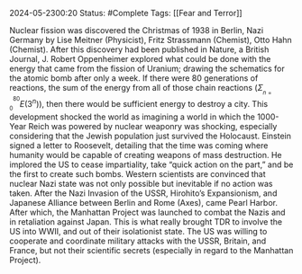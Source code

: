 2024-05-2300:20
Status: #Complete 
Tags: [[Fear and Terror]] 

Nuclear fission was discovered the Christmas of 1938 in Berlin, Nazi Germany by Lise Meitner (Physicist), Fritz Strassmann (Chemist), Otto Hahn (Chemist). After this discovery had been published in Nature, a British Journal, J. Robert Oppenheimer explored what could be done with the energy that came from the fission of Uranium; drawing the schematics for the atomic bomb after only a week. If there were 80 generations of reactions, the sum of the energy from all of those chain reactions ($\Sigma ^{^{80}}_{_{n=0}}E(3^n)$), then there would be sufficient energy to destroy a city. This development shocked the world as imagining a world in which the 1000-Year Reich was powered by nuclear weaponry was shocking, especially considering that the Jewish population just survived the Holocaust. Einstein signed a letter to Roosevelt, detailing that the time was coming where humanity would be capable of creating weapons of mass destruction. He implored the US to cease impartiality, take “quick action on the part,” and be the first to create such bombs. Western scientists are convinced that nuclear Nazi state was not only possible but inevitable if no action was taken. After the Nazi Invasion of the USSR, Hirohito’s Expansionism, and Japanese Alliance between Berlin and Rome (Axes), came Pearl Harbor. After which, the Manhattan Project was launched to combat the Nazis and in retaliation against Japan. This is what really brought TDR to involve the US into WWII, and out of their isolationist state. The US was willing to cooperate and coordinate military attacks with the USSR, Britain, and France, but not their scientific secrets (especially in regard to the Manhattan Project).